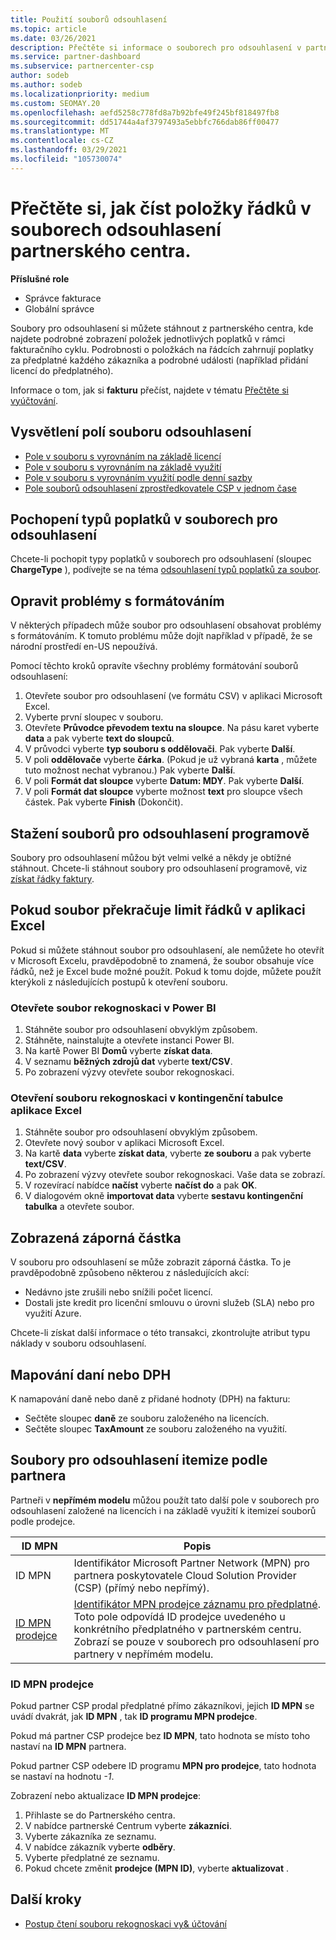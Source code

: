 ```yaml
---
title: Použití souborů odsouhlasení
ms.topic: article
ms.date: 03/26/2021
description: Přečtěte si informace o souborech pro odsouhlasení v partnerském centru a o tom, jak interpretovat detailní zobrazení položek poplatků za daný fakturační cyklus.
ms.service: partner-dashboard
ms.subservice: partnercenter-csp
author: sodeb
ms.author: sodeb
ms.localizationpriority: medium
ms.custom: SEOMAY.20
ms.openlocfilehash: aefd5258c778fd8a7b92bfe49f245bf818497fb8
ms.sourcegitcommit: dd51744a4af3797493a5ebbfc766dab86ff00477
ms.translationtype: MT
ms.contentlocale: cs-CZ
ms.lasthandoff: 03/29/2021
ms.locfileid: "105730074"
---
```

# <a name="learn-how-to-read-the-line-items-in-your-partner-center-reconciliation-files"></a>Přečtěte si, jak číst položky řádků v souborech odsouhlasení partnerského centra.

**Příslušné role**

- Správce fakturace
- Globální správce

Soubory pro odsouhlasení si můžete stáhnout z partnerského centra, kde najdete podrobné zobrazení položek jednotlivých poplatků v rámci fakturačního cyklu. Podrobnosti o položkách na řádcích zahrnují poplatky za předplatné každého zákazníka a podrobné události (například přidání licencí do předplatného).

Informace o tom, jak si **fakturu** přečíst, najdete v tématu [Přečtěte si vyúčtování](read-your-bill.md).

## <a name="understand-reconciliation-file-fields"></a>Vysvětlení polí souboru odsouhlasení

- [Pole v souboru s vyrovnáním na základě licencí](license-based-recon-files.md)
- [Pole v souboru s vyrovnáním na základě využití](usage-based-recon-files.md)
- [Pole v souboru s vyrovnáním využití podle denní sazby](daily-rated-usage-recon-files.md)
- [Pole souborů odsouhlasení zprostředkovatele CSP v jednom čase](modern-invoice-reconciliation-file.md)

## <a name="understand-charge-types-in-reconciliation-files"></a>Pochopení typů poplatků v souborech pro odsouhlasení

Chcete-li pochopit typy poplatků v souborech pro odsouhlasení (sloupec **ChargeType** ), podívejte se na téma [odsouhlasení typů poplatků za soubor](recon-file-charge-types.md).

## <a name="fix-formatting-issues"></a>Opravit problémy s formátováním

V některých případech může soubor pro odsouhlasení obsahovat problémy s formátováním. K tomuto problému může dojít například v případě, že se národní prostředí en-US nepoužívá.

Pomocí těchto kroků opravíte všechny problémy formátování souborů odsouhlasení:

1. Otevřete soubor pro odsouhlasení (ve formátu CSV) v aplikaci Microsoft Excel.
2. Vyberte první sloupec v souboru.
3. Otevřete **Průvodce převodem textu na sloupce**. Na pásu karet vyberte **data** a pak vyberte **text do sloupců**.
4. V průvodci vyberte **typ souboru s oddělovači**. Pak vyberte **Další**.
5. V poli **oddělovače** vyberte **čárka**. (Pokud je už vybraná **karta** , můžete tuto možnost nechat vybranou.) Pak vyberte **Další**.
6. V poli **Formát dat sloupce** vyberte **Datum: MDY**. Pak vyberte **Další**.
7. V poli **Formát dat sloupce** vyberte možnost **text** pro sloupce všech částek. Pak vyberte **Finish** (Dokončit).

## <a name="download-reconciliation-files-programmatically"></a>Stažení souborů pro odsouhlasení programově

Soubory pro odsouhlasení můžou být velmi velké a někdy je obtížné stáhnout. Chcete-li stáhnout soubory pro odsouhlasení programově, viz [získat řádky faktury](/partner-center/develop/get-invoiceline-items).

## <a name="if-your-file-exceeds-the-row-limit-in-excel"></a>Pokud soubor překračuje limit řádků v aplikaci Excel

Pokud si můžete stáhnout soubor pro odsouhlasení, ale nemůžete ho otevřít v Microsoft Excelu, pravděpodobně to znamená, že soubor obsahuje více řádků, než je Excel bude možné použít. Pokud k tomu dojde, můžete použít kterýkoli z následujících postupů k otevření souboru.

### <a name="open-a-recon-file-in-power-bi"></a>Otevřete soubor rekognoskaci v Power BI

1. Stáhněte soubor pro odsouhlasení obvyklým způsobem.
2. Stáhněte, nainstalujte a otevřete instanci Power BI.
3. Na kartě Power BI **Domů** vyberte **získat data**.
4. V seznamu **běžných zdrojů dat** vyberte **text/CSV**.
5. Po zobrazení výzvy otevřete soubor rekognoskaci.

### <a name="open-a-recon-file-in-an-excel-pivot-table"></a>Otevření souboru rekognoskaci v kontingenční tabulce aplikace Excel

1. Stáhněte soubor pro odsouhlasení obvyklým způsobem.
2. Otevřete nový soubor v aplikaci Microsoft Excel.
3. Na kartě **data** vyberte **získat data**, vyberte **ze souboru** a pak vyberte **text/CSV**.
4. Po zobrazení výzvy otevřete soubor rekognoskaci. Vaše data se zobrazí.
5. V rozevírací nabídce **načíst** vyberte **načíst do** a pak **OK**.
6. V dialogovém okně **importovat data** vyberte **sestavu kontingenční tabulka** a otevřete soubor.

## <a name="negative-amount-displayed"></a>Zobrazená záporná částka

V souboru pro odsouhlasení se může zobrazit záporná částka. To je pravděpodobně způsobeno některou z následujících akcí:

- Nedávno jste zrušili nebo snížili počet licencí.
- Dostali jste kredit pro licenční smlouvu o úrovni služeb (SLA) nebo pro využití Azure.

Chcete-li získat další informace o této transakci, zkontrolujte atribut typu náklady v souboru odsouhlasení.

## <a name="map-taxes-or-vat"></a>Mapování daní nebo DPH

K namapování daně nebo daně z přidané hodnoty (DPH) na fakturu:

- Sečtěte sloupec **daně** ze souboru založeného na licencích.
- Sečtěte sloupec **TaxAmount** ze souboru založeného na využití.

## <a name="itemize-reconciliation-files-by-partner"></a>Soubory pro odsouhlasení itemize podle partnera

Partneři v **nepřímém modelu** můžou použít tato další pole v souborech pro odsouhlasení založené na licencích i na základě využití k itemizeí souborů podle prodejce.

| ID MPN | Popis |
| ------ | ----------- |
| ID MPN | Identifikátor Microsoft Partner Network (MPN) pro partnera poskytovatele Cloud Solution Provider (CSP) (přímý nebo nepřímý). |
| [ID MPN prodejce](#reseller-mpn-id) | [Identifikátor MPN prodejce záznamu pro předplatné](#reseller-mpn-id). Toto pole odpovídá ID prodejce uvedeného u konkrétního předplatného v partnerském centru. Zobrazí se pouze v souborech pro odsouhlasení pro partnery v nepřímém modelu. |

### <a name="reseller-mpn-id"></a>ID MPN prodejce

Pokud partner CSP prodal předplatné přímo zákazníkovi, jejich **ID MPN** se uvádí dvakrát, jak **ID MPN** , tak **ID programu MPN prodejce**.

Pokud má partner CSP prodejce bez **ID MPN**, tato hodnota se místo toho nastaví na **ID MPN** partnera.

Pokud partner CSP odebere ID programu **MPN pro prodejce**, tato hodnota se nastaví na hodnotu *-1*.

Zobrazení nebo aktualizace **ID MPN prodejce**:

1. Přihlaste se do Partnerského centra.
2. V nabídce partnerské Centrum vyberte **zákazníci**.
3. Vyberte zákazníka ze seznamu.
4. V nabídce zákazník vyberte **odběry**.
5. Vyberte předplatné ze seznamu.
6. Pokud chcete změnit **prodejce (MPN ID)**, vyberte **aktualizovat** .

## <a name="next-steps"></a>Další kroky

- [Postup čtení souboru rekognoskaci vy& účtování](read-your-bill.md) 